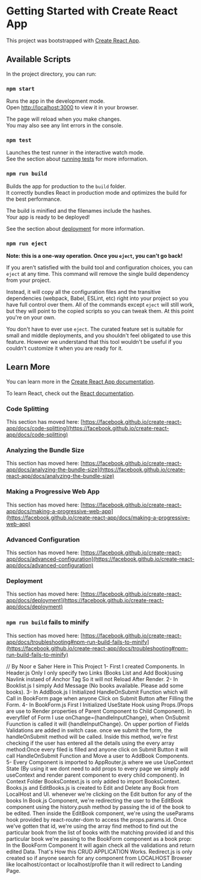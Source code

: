 # Getting Started with Create React App

This project was bootstrapped with [Create React App](https://github.com/facebook/create-react-app).

## Available Scripts

In the project directory, you can run:

### `npm start`

Runs the app in the development mode.\
Open [http://localhost:3000](http://localhost:3000) to view it in your browser.

The page will reload when you make changes.\
You may also see any lint errors in the console.

### `npm test`

Launches the test runner in the interactive watch mode.\
See the section about [running tests](https://facebook.github.io/create-react-app/docs/running-tests) for more information.

### `npm run build`

Builds the app for production to the `build` folder.\
It correctly bundles React in production mode and optimizes the build for the best performance.

The build is minified and the filenames include the hashes.\
Your app is ready to be deployed!

See the section about [deployment](https://facebook.github.io/create-react-app/docs/deployment) for more information.

### `npm run eject`

**Note: this is a one-way operation. Once you `eject`, you can't go back!**

If you aren't satisfied with the build tool and configuration choices, you can `eject` at any time. This command will remove the single build dependency from your project.

Instead, it will copy all the configuration files and the transitive dependencies (webpack, Babel, ESLint, etc) right into your project so you have full control over them. All of the commands except `eject` will still work, but they will point to the copied scripts so you can tweak them. At this point you're on your own.

You don't have to ever use `eject`. The curated feature set is suitable for small and middle deployments, and you shouldn't feel obligated to use this feature. However we understand that this tool wouldn't be useful if you couldn't customize it when you are ready for it.

## Learn More

You can learn more in the [Create React App documentation](https://facebook.github.io/create-react-app/docs/getting-started).

To learn React, check out the [React documentation](https://reactjs.org/).

### Code Splitting

This section has moved here: [https://facebook.github.io/create-react-app/docs/code-splitting](https://facebook.github.io/create-react-app/docs/code-splitting)

### Analyzing the Bundle Size

This section has moved here: [https://facebook.github.io/create-react-app/docs/analyzing-the-bundle-size](https://facebook.github.io/create-react-app/docs/analyzing-the-bundle-size)

### Making a Progressive Web App

This section has moved here: [https://facebook.github.io/create-react-app/docs/making-a-progressive-web-app](https://facebook.github.io/create-react-app/docs/making-a-progressive-web-app)

### Advanced Configuration

This section has moved here: [https://facebook.github.io/create-react-app/docs/advanced-configuration](https://facebook.github.io/create-react-app/docs/advanced-configuration)

### Deployment

This section has moved here: [https://facebook.github.io/create-react-app/docs/deployment](https://facebook.github.io/create-react-app/docs/deployment)

### `npm run build` fails to minify

This section has moved here: [https://facebook.github.io/create-react-app/docs/troubleshooting#npm-run-build-fails-to-minify](https://facebook.github.io/create-react-app/docs/troubleshooting#npm-run-build-fails-to-minify)


// By Noor e Saher
Here in This Project
1- First I created Components. In Header.js Only I only specify two Links (Books List and Add Book)using Navlink instaed of Anchor Tag So it will not Reload After Render.
2- In Booklist.js I simply Add Message (No books available. Please add some books).
3- In AddBook.js I Initialized HandleOnSubmit Function which will Call in BookForm page when anyone Click on Submit Button after Filling the Form.
4- In BookForm.js First I Initialized UseState Hook using Props.(Props are use to Render properties of Parent Component to Child Component). In everyfilef of Form I use onChange={handleInputChange}, when OnSubmit Fuunction is called it will {handleInputChange}. On upper portion of Fields Validations are added in switch case. once we submit the form, the handleOnSubmit method will be called.
Inside this method, we're first checking if the user has entered all the details using the every array method:Once every filed is filled and anyone click on Submit Button it will call HandleOnSubmit Function and Move a user to AddBook Components. 
5- Every Component is imported to AppRouter.js where we use UseContext State (By using it we dont need to add props to every page we simply add useContext and render parent component to every child component).  In Context Folder BooksContext.js is only added to import BooksContext.
Books.js and EditBooks.js is created to Edit and Delete any Book from LocalHost and UI.
whenever we're clicking on the Edit button for any of the books In Book.js Component, we're redirecting the user to the EditBook component using the history.push method by passing the id of the book to be edited.
Then inside the EditBook component, we're using the useParams hook provided by react-router-dom to access the props.params.id. Once we've gotten that id, we're using the array find method to find out the particular book from the list of books with the matching provided id and this particular book we're passing to the BookForm component as a book prop: In the BookForm Component It will again check all the validations and return edited Data. That's How this CRUD APPLICATION Works. 
Redirect.js is only created so if anyone search for any component from LOCALHOST Browser like localhost/contact or localhost/profile than it will redirect to Landing Page.
